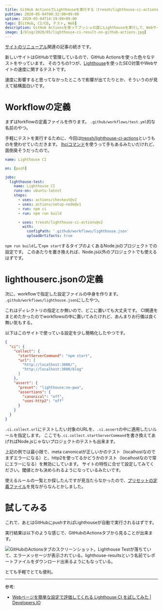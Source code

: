 ```yaml
---
title: GitHub ActionsでLighthouseを実行する（treosh/lighthouse-ci-actions@v2使用）
pubtime: 2020-05-04T00:32:00+09:00
uptime: 2020-05-04T14:19:00+09:00
tags: [GitHub, CI/CD, テスト, Web]
description: GitHub Actionsを使ってプッシュの度にLighthouseを実行して、WebサイトのSEO対策の状況を自動的にテストしてもらう方法です。テスト結果はActionsのログから見れる他、Artifactとしても保存されます。
image: [/blog/2020/05/lighthouse-ci-result-on-github-actions.jpg]
---
```


[サイトのリニューアル](/blog/2020/05/blanktar-renewal)関連の記事の続きです。

新しいサイトはGitHubで管理しているので、GitHub Actionsを使った色々なテストをやっています。
そのうちの1つが、[Lighthouse](https://github.com/GoogleChrome/lighthouse)を使ったSEO対策やWebサイトの速度に関するテストです。

速度に影響すると思ってなかったところで影響が出てたりとか、そういうのが見えて結構面白いです。


# Workflowの定義

まずはforkflowの定義ファイルを作ります。
`.github/workflows/test.yml`的な名前のやつ。

手軽にテストを実行するために、今回は[treosh/lighthouse-ci-actions](https://github.com/treosh/lighthouse-ci-action)というものを使わせていただきます。
[lhciコマンド](https://github.com/GoogleChrome/lighthouse-ci/blob/master/docs/cli.md)を使うって手もあるみたいだけれど、面倒臭そうだったので。

``` yaml
name: Lighthouse CI

on: [push]

jobs:
  lighthouse-test:
    name: Lighthouse CI
    runs-on: ubuntu-latest
    steps:
      - uses: actions/checkout@v2
      - uses: actions/setup-node@v1
      - run: npm ci
      - run: npm run build

      - uses: treosh/lighthouse-ci-actions@v2
        with:
          configPath: '.github/workflows/lighthouse.json'
          uploadArtifacts: true
```

`npm run build`して`npm start`するタイプのよくあるNode.jsのプロジェクトでの設定です。
このあたりを置き換えれば、Node.js以外のプロジェクトでも使えるはずです。


# lighthouserc.jsonの定義

次に、workflowで指定した設定ファイルの中身を作ります。
`.github/workflows/lighthouse.json`にしたやつ。

これはディレクトリの指定とか無いので、どこに置いても大丈夫です。
CI関連をまとめたかったのでworkflowsの中に置いてみたけれど、あんまりお行儀は良く無い気もする。

以下はこのサイトで使っている設定を少し簡略化したやつです。

``` json
{
  "ci": {
    "collect": {
      "startServerCommand": "npm start",
      "url": [
        "http://localhost:3000/",
        "http://localhost:3000/blog"
      ]
    },
    "assert": {
      "preset": "lighthouse:no-pwa",
      "assertions": {
        "canonical": "off",
        "uses-http2": "off"
      }
    }
  }
}
```

`.ci.collect.url`にテストしたい対象のURLを、`.ci.assert`の中に適用したいルールを指定します。
ここでも`.ci.collect.startServerCommand`を書き換えてあげればNode.jsじゃないプロジェクトのテストも出来ます。

上記の例では最小限で、meta canonicalが正しいかのテスト（localhostなのでまずエラーになる）と、http2を使ってるかどうかのテスト（localhostなので常にエラーになる）を無効にしています。
サイトの特性に合せて設定してみてください。閾値とかも決められるようになっているみたいです。

使えるルールの一覧とか探したんですが見当たらなかったので、[プリセットの定義ファイル](https://github.com/GoogleChrome/lighthouse-ci/blob/master/packages/utils/src/presets/all.js)を見ながらなんとかしました。


# 試してみる

これで、あとはGitHubにpushすればLighthouseが自動で実行されるはずです。

実行結果は以下のような感じで、GitHubのActionsタブから見ることが出来ます。

![GitHubのActionsタブのスクリーンショット。Lighthouse Testが落ちていて、エラーメッセージが表示されている。lighthouse-resultsという名前でレポートファイルをダウンロード出来るようにもなっている。](/blog/2020/05/lighthouse-ci-result-on-github-actions.jpg "1280x922")

とても手軽でとても便利。

---

参考:
- [Webページを簡単な設定で評価してくれる Lighthouse CI を試してみた | Developers.IO](https://dev.classmethod.jp/articles/lighthouse-ci/)
